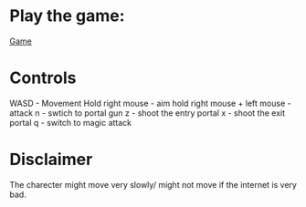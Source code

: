 # Play the game:
[Game](https://manvitha-sosc3.kosh-web.cfd)

# Controls
WASD - Movement
Hold right mouse - aim
hold right mouse + left mouse - attack
n - swtich to portal gun
z - shoot the entry portal
x - shoot the exit portal
q - switch to magic attack


# Disclaimer
The charecter might move very slowly/ might not move if the internet is very bad.
